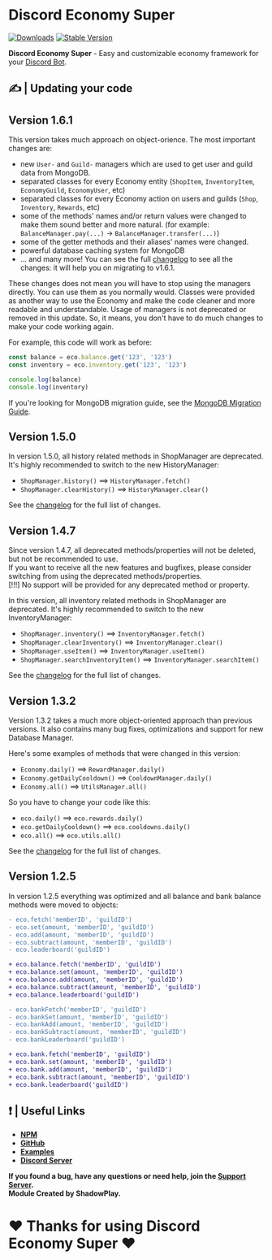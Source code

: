 # Discord Economy Super

[![Downloads](https://img.shields.io/npm/dt/discord-economy-super?style=for-the-badge)](https://www.npmjs.com/package/discord-economy-super)
[![Stable Version](https://img.shields.io/npm/v/discord-economy-super?style=for-the-badge)](https://www.npmjs.com/package/discord-economy-super)

<b>Discord Economy Super</b> - Easy and customizable economy framework for your [Discord Bot](https://discord.js.org/#/).

## ✍ | Updating your code

## Version 1.6.1

This version takes much approach on object-orience. The most important changes are:

- new `User-` and `Guild-` managers which are used to get user and guild data from MongoDB.
- separated classes for every Economy entity (`ShopItem`, `InventoryItem`, `EconomyGuild`, `EconomyUser`, etc)
- separated classes for every Economy action on users and guilds (`Shop`, `Inventory`, `Rewards`, etc)
- some of the methods' names and/or return values were changed to make them sound better and more natural. (for example: `BalanceManager.pay(...)` → `BalanceManager.transfer(...)`)
- some of the getter methods and their aliases' names were changed.
- powerful database caching system for MongoDB
- ... and many more! You can see the full [changelog](https://des-docs.js.org/#/docs/main/1.6.3/general/changelog) to see all the changes: it will help you on migrating to v1.6.1.

These changes does not mean you will have to stop using the managers directly. You can use them as you normally would. Classes were provided as another way to use the Economy and make the code cleaner and more readable and understandable. Usage of managers is not deprecated or removed in this update. So, it means, you don't have to do much changes to make your code working again. 

For example, this code will work as before:
```js
const balance = eco.balance.get('123', '123')
const inventory = eco.inventory.get('123', '123')

console.log(balance)
console.log(inventory)
```

If you're looking for MongoDB migration guide, see the [MongoDB Migration Guide](https://des-docs.js.org/#/docs/main/1.6.3/general/migrating-to-mongo).

## Version 1.5.0

In version 1.5.0, all history related methods in ShopManager are deprecated.
It's highly recommended to switch to the new HistoryManager:

- `ShopManager.history()` ==> `HistoryManager.fetch()`
- `ShopManager.clearHistory()` ==> `HistoryManager.clear()`

See the [changelog](https://des-docs.js.org/#/docs/main/1.5.2general/changelog) for the full list of changes.

## Version 1.4.7

Since version 1.4.7, all deprecated methods/properties will not be deleted, but not be recommended to use.<br>
If you want to receive all the new features and bugfixes, please consider switching from using the deprecated methods/properties.<br>
[!!!] No support will be provided for any deprecated method or property.

In this version, all inventory related methods in ShopManager are deprecated.
It's highly recommended to switch to the new InventoryManager:

- `ShopManager.inventory()` ==> `InventoryManager.fetch()`
- `ShopManager.clearInventory()` ==> `InventoryManager.clear()`
- `ShopManager.useItem()` ==> `InventoryManager.useItem()`
- `ShopManager.searchInventoryItem()` ==> `InventoryManager.searchItem()`

See the [changelog](https://des-docs.js.org/#/docs/main/1.4.7/general/changelog) for the full list of changes.

## Version 1.3.2

Version 1.3.2 takes a much more object-oriented approach than previous versions. It also contains many bug fixes, optimizations and support for new Database Manager.

Here's some examples of methods that were changed in this version:

- `Economy.daily()` ==> `RewardManager.daily()`
- `Economy.getDailyCooldown()` ==> `CooldownManager.daily()`
- `Economy.all()` ==> `UtilsManager.all()`
  <br>

So you have to change your code like this:

- `eco.daily()` ==> `eco.rewards.daily()`
- `eco.getDailyCooldown()` ==> `eco.cooldowns.daily()`
- `eco.all()` ==> `eco.utils.all()`

See the [changelog](https://des-docs.js.org/#/docs/main/1.3.2/general/changelog) for the full list of changes.

## Version 1.2.5

In version 1.2.5 everything was optimized and all balance and bank balance methods were moved to objects:

```diff
- eco.fetch('memberID', 'guildID')
- eco.set(amount, 'memberID', 'guildID')
- eco.add(amount, 'memberID', 'guildID')
- eco.subtract(amount, 'memberID', 'guildID')
- eco.leaderboard('guildID')

+ eco.balance.fetch('memberID', 'guildID')
+ eco.balance.set(amount, 'memberID', 'guildID')
+ eco.balance.add(amount, 'memberID', 'guildID')
+ eco.balance.subtract(amount, 'memberID', 'guildID')
+ eco.balance.leaderboard('guildID')

- eco.bankFetch('memberID', 'guildID')
- eco.bankSet(amount, 'memberID', 'guildID')
- eco.bankAdd(amount, 'memberID', 'guildID')
- eco.bankSubtract(amount, 'memberID', 'guildID')
- eco.bankLeaderboard('guildID')

+ eco.bank.fetch('memberID', 'guildID')
+ eco.bank.set(amount, 'memberID', 'guildID')
+ eco.bank.add(amount, 'memberID', 'guildID')
+ eco.bank.subtract(amount, 'memberID', 'guildID')
+ eco.bank.leaderboard('guildID')
```

## ❗ | Useful Links

<ul>
<li><b><a href = "https://www.npmjs.com/package/discord-economy-super">NPM</a></b></li>
<li><b><a href = "https://github.com/shadowplay1/discord-economy-super">GitHub</a></b></li>
<li><b><a href = "https://github.com/shadowplay1/discord-economy-super/tree/main/examples">Examples</a></b></li>
<li><b><a href = "https://discord.gg/4pWKq8vUnb">Discord Server</a></b></li>
</ul>
<b>If you found a bug, have any questions or need help, join the <a href = "https://discord.gg/4pWKq8vUnb">Support Server</a>.</b>
<br>
<b>Module Created by ShadowPlay.</b>

# ❤️ Thanks for using Discord Economy Super ❤️
